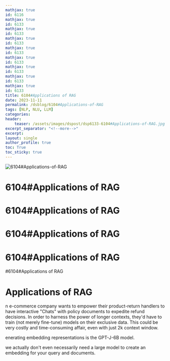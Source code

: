```yaml
---
mathjax: true
id: 6116
mathjax: true
id: 6133
mathjax: true
id: 6133
mathjax: true
id: 6133
mathjax: true
id: 6133
mathjax: true
id: 6133
mathjax: true
id: 6133
mathjax: true
id: 6133
mathjax: true
id: 6133
title: 6104#Applications of RAG
date: 2023-11-11
permalink: /dsblog/6104#Applications-of-RAG
tags: [NLP, NLU, LLM]
categories:
header:
    teaser: /assets/images/dspost/dsp6133-6104#Applications-of-RAG.jpg
excerpt_separator: "<!--more-->"  
excerpt:  
layout: single  
author_profile: true  
toc: True  
toc_sticky: true
---
```


![6104#Applications-of-RAG](/assets/images/dspost/dsp6133-6104#Applications-of-RAG.jpg)

# 6104#Applications of RAG


# 6104#Applications of RAG


# 6104#Applications of RAG


# 6104#Applications of RAG


#6104#Applications of RAG


# Applications of RAG

n e-commerce company wants to empower their product-return handlers to have interactive "Chats" with policy documents to expedite refund decisions. In order to harness the power of longer contexts, they'd have to train (not merely fine-tune) models on their exclusive data. This could be very costly and time-consuming affair, even with just 2k context window.

enerating embedding representations is the GPT-J-6B model.

we actually don't even necessarily need a large model to create an embedding for your query and documents.



